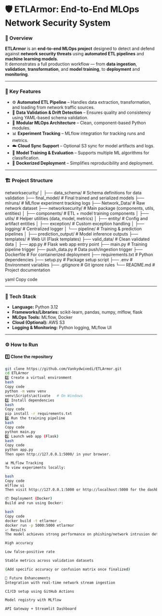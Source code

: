 # 🛡️ ETLArmor: End-to-End MLOps Network Security System

### 🚀 Overview
**ETLArmor** is an **end-to-end MLOps project** designed to detect and defend against **network security threats** using **automated ETL pipelines** and **machine learning models**.  
It demonstrates a full production workflow — from **data ingestion**, **validation**, **transformation**, and **model training**, to **deployment** and **monitoring**.

---

### 🧠 Key Features
- ⚙️ **Automated ETL Pipeline** – Handles data extraction, transformation, and loading from network traffic sources.  
- 🧪 **Data Validation & Drift Detection** – Ensures quality and consistency using YAML-based schema validation.  
- 🧩 **Modular MLOps Architecture** – Clean, component-based Python modules.  
- 📊 **Experiment Tracking** – MLflow integration for tracking runs and metrics.  
- ☁️ **Cloud Sync Support** – Optional S3 sync for model artifacts and logs.  
- 🧠 **Model Training & Evaluation** – Supports multiple ML algorithms for classification.  
- 🧾 **Dockerized Deployment** – Simplifies reproducibility and deployment.  

---

### 🏗️ Project Structure
networksecurity/
│
├── data_schema/ # Schema definitions for data validation
├── final_model/ # Final trained and serialized models
├── mlruns/ # MLflow experiment tracking logs
├── Network_Data/ # Raw network dataset
├── networksecurity/ # Main package (components, utils, entities)
│ ├── components/ # ETL + model training components
│ ├── utils/ # Helper utilities (data, model, metrics)
│ ├── entity/ # Config and artifact entities
│ ├── exception/ # Custom exception handling
│ ├── logging/ # Centralized logger
│ └── pipeline/ # Training & prediction pipelines
│
├── prediction_output/ # Model inference outputs
├── templates/ # Web UI (Flask templates)
├── valid_data/ # Clean validated data
│
├── app.py # Flask web app entry point
├── main.py # Training pipeline trigger
├── push_data.py # Data push/ingestion trigger
├── Dockerfile # For containerized deployment
├── requirements.txt # Python dependencies
├── setup.py # Package setup script
├── .env # Environment variables
├── .gitignore # Git ignore rules
└── README.md # Project documentation

yaml
Copy code

---

### 🧩 Tech Stack
- **Language:** Python 3.12  
- **Frameworks/Libraries:** scikit-learn, pandas, numpy, mlflow, flask  
- **MLOps Tools:** MLflow, Docker  
- **Cloud (Optional):** AWS S3  
- **Logging & Monitoring:** Python logging, MLflow UI  

---

### ⚙️ How to Run

#### 1️⃣ Clone the repository
```bash
git clone https://github.com/Vankydwivedi/ETLArmor.git
cd ETLArmor
2️⃣ Create a virtual environment
bash
Copy code
python -m venv venv
venv\Scripts\activate   # On Windows
3️⃣ Install dependencies
bash
Copy code
pip install -r requirements.txt
4️⃣ Run the training pipeline
bash
Copy code
python main.py
5️⃣ Launch web app (Flask)
bash
Copy code
python app.py
Then open http://127.0.0.1:5000/ in your browser.

📊 MLflow Tracking
To view experiments locally:

bash
Copy code
mlflow ui
Then visit http://127.0.0.1:5000 or http://localhost:5000 for the dashboard.

📦 Deployment (Docker)
Build and run using Docker:

bash
Copy code
docker build -t etlarmor .
docker run -p 5000:5000 etlarmor
📈 Results
The model achieves strong performance on phishing/network intrusion detection tasks with:

High accuracy

Low false-positive rate

Stable metrics across validation datasets

(Add specific accuracy or confusion matrix once finalized)

🧰 Future Enhancements
Integration with real-time network stream ingestion

CI/CD setup using GitHub Actions

Model registry with MLflow

API Gateway + Streamlit Dashboard
